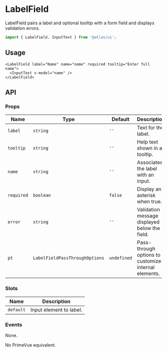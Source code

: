 # LabelField

LabelField pairs a label and optional tooltip with a form field and displays validation errors.

```ts
import { LabelField, InputText } from '@atlas/ui';
```

## Usage

```vue
<LabelField label="Name" name="name" required tooltip="Enter full name">
  <InputText v-model="name" />
</LabelField>
```

## API

### Props

| Name | Type | Default | Description |
| ---- | ---- | ------- | ----------- |
| `label` | `string` | `''` | Text for the label. |
| `tooltip` | `string` | `''` | Help text shown in a tooltip. |
| `name` | `string` | `''` | Associates the label with an input. |
| `required` | `boolean` | `false` | Display an asterisk when true. |
| `error` | `string` | `''` | Validation message displayed below the field. |
| `pt` | `LabelFieldPassThroughOptions` | `undefined` | Pass-through options to customize internal elements. |

### Slots

| Name | Description |
| ---- | ----------- |
| `default` | Input element to label. |

### Events

None.

No PrimeVue equivalent.

